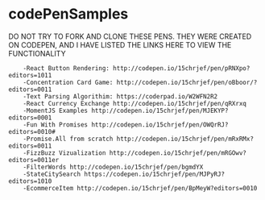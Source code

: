 # codePenSamples

DO NOT TRY TO FORK AND CLONE THESE PENS. 
THEY WERE CREATED ON CODEPEN, AND I HAVE LISTED THE LINKS HERE TO VIEW THE FUNCTIONALITY

        -React Button Rendering: http://codepen.io/15chrjef/pen/pRNXpo?editors=1011 
        -Concentration Card Game: http://codepen.io/15chrjef/pen/oBboor/?editors=0011
        -Text Parsing Algorithim: https://coderpad.io/W2WFN2R2
        -React Currency Exchange http://codepen.io/15chrjef/pen/qRXrxq
        -MomentJS Examples http://codepen.io/15chrjef/pen/MJEKYP?editors=0001
        -Fun With Promises http://codepen.io/15chrjef/pen/OWQrRJ?editors=0010#
        -Promise.All from scratch http://codepen.io/15chrjef/pen/mRxRMx?editors=0011
        -FizzBuzz Vizualization http://codepen.io/15chrjef/pen/mRGOwv?editors=0011er
        -FilterWords http://codepen.io/15chrjef/pen/bgmdYX
        -StateCitySearch https://codepen.io/15chrjef/pen/MJPyRJ?editors=1010
        -EcommerceItem http://codepen.io/15chrjef/pen/BpMeyW?editors=0010
